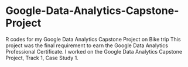 # Google-Data-Analytics-Capstone-Project
R codes for my Google Data Analytics Capstone Project on Bike trip
This project was the final requirement to earn the Google Data Analytics Professional Certificate.
I worked on the Google Data Analytics Capstone Project, Track 1, Case Study 1.
